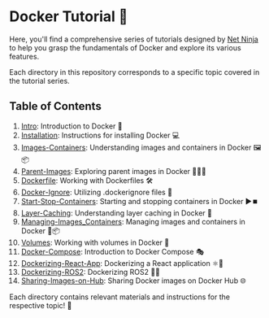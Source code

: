 # Docker Tutorial 🐳

Here, you'll find a comprehensive series of tutorials designed by [Net Ninja](https://www.youtube.com/watch?v=31ieHmcTUOk&list=PL4cUxeGkcC9hxjeEtdHFNYMtCpjNBm3h7) to help you grasp the fundamentals of Docker and explore its various features.

Each directory in this repository corresponds to a specific topic covered in the tutorial series.

## Table of Contents

1. [Intro](./01_Intro/README.md): Introduction to Docker 🚀
2. [Installation](./02_Installation/README.md): Instructions for installing Docker 💻
3. [Images-Containers](./03_Images-Containers/README.md): Understanding images and containers in Docker 🖼️📦
4. [Parent-Images](./04_Parent-Images/README.md): Exploring parent images in Docker 🧑‍👧‍👦
5. [Dockerfile](./05_Dockerfile/README.md): Working with Dockerfiles 🛠️
6. [Docker-Ignore](./06_Docker-Ignore/README.md): Utilizing .dockerignore files 🚫
7. [Start-Stop-Containers](./07_Start-Stop-Containers/README.md): Starting and stopping containers in Docker ▶️⏹️
8. [Layer-Caching](./08_Layer-Caching/README.md): Understanding layer caching in Docker 🧱
9. [Managing-Images_Containers](./09_Managing-Images_Containers/README.md): Managing images and containers in Docker 🔄📦
10. [Volumes](./10_Volumes/README.md): Working with volumes in Docker 💾
11. [Docker-Compose](./11_Docker-Compose/README.md): Introduction to Docker Compose 🎭
12. [Dockerizing-React-App](./12_Dockerizing-React-App/README.md): Dockerizing a React application ⚛️🐳
13. [Dockerizing-ROS2](./13_Dockerizing-ROS2/README.md): Dockerizing ROS2 🤖🐳
14. [Sharing-Images-on-Hub](./14_Sharing-Images-on-Hub/README.md): Sharing Docker images on Docker Hub 🌐

Each directory contains relevant materials and instructions for the respective topic! 🎉
